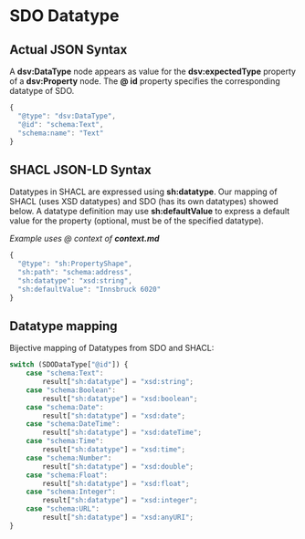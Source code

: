 # SDO Datatype

## Actual JSON Syntax

A **dsv:DataType** node appears as value for the **dsv:expectedType** property of a **dsv:Property** node. The **@ id** property specifies the corresponding datatype of SDO.

```javascript
{
  "@type": "dsv:DataType",
  "@id": "schema:Text",
  "schema:name": "Text"
}
```

## SHACL JSON-LD Syntax

Datatypes in SHACL are expressed using **sh:datatype**. Our mapping of SHACL \(uses XSD datatypes\) and SDO \(has its own datatypes\) showed below. A datatype definition may use **sh:defaultValue** to express a default value for the property \(optional, must be of the specified datatype\).

_Example uses @ context of **context.md**_

```javascript
{
  "@type": "sh:PropertyShape",
  "sh:path": "schema:address",
  "sh:datatype": "xsd:string",
  "sh:defaultValue": "Innsbruck 6020"
}
```

## Datatype mapping

Bijective mapping of Datatypes from SDO and SHACL:

```javascript
switch (SDODataType["@id"]) {
    case "schema:Text":
        result["sh:datatype"] = "xsd:string";
    case "schema:Boolean":
        result["sh:datatype"] = "xsd:boolean";
    case "schema:Date":
        result["sh:datatype"] = "xsd:date";
    case "schema:DateTime":
        result["sh:datatype"] = "xsd:dateTime";
    case "schema:Time":
        result["sh:datatype"] = "xsd:time";
    case "schema:Number":
        result["sh:datatype"] = "xsd:double";
    case "schema:Float":
        result["sh:datatype"] = "xsd:float";
    case "schema:Integer":
        result["sh:datatype"] = "xsd:integer";
    case "schema:URL":
        result["sh:datatype"] = "xsd:anyURI"; 
}
```

